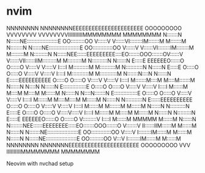 # nvim

NNNNNNNN        NNNNNNNNEEEEEEEEEEEEEEEEEEEEEE     OOOOOOOOO     VVVVVVVV           VVVVVVVVIIIIIIIIIIMMMMMMMM               MMMMMMMM
N:::::::N       N::::::NE::::::::::::::::::::E   OO:::::::::OO   V::::::V           V::::::VI::::::::IM:::::::M             M:::::::M
N::::::::N      N::::::NE::::::::::::::::::::E OO:::::::::::::OO V::::::V           V::::::VI::::::::IM::::::::M           M::::::::M
N:::::::::N     N::::::NEE::::::EEEEEEEEE::::EO:::::::OOO:::::::OV::::::V           V::::::VII::::::IIM:::::::::M         M:::::::::M
N::::::::::N    N::::::N  E:::::E       EEEEEEO::::::O   O::::::O V:::::V           V:::::V   I::::I  M::::::::::M       M::::::::::M
N:::::::::::N   N::::::N  E:::::E             O:::::O     O:::::O  V:::::V         V:::::V    I::::I  M:::::::::::M     M:::::::::::M
N:::::::N::::N  N::::::N  E::::::EEEEEEEEEE   O:::::O     O:::::O   V:::::V       V:::::V     I::::I  M:::::::M::::M   M::::M:::::::M
N::::::N N::::N N::::::N  E:::::::::::::::E   O:::::O     O:::::O    V:::::V     V:::::V      I::::I  M::::::M M::::M M::::M M::::::M
N::::::N  N::::N:::::::N  E:::::::::::::::E   O:::::O     O:::::O     V:::::V   V:::::V       I::::I  M::::::M  M::::M::::M  M::::::M
N::::::N   N:::::::::::N  E::::::EEEEEEEEEE   O:::::O     O:::::O      V:::::V V:::::V        I::::I  M::::::M   M:::::::M   M::::::M
N::::::N    N::::::::::N  E:::::E             O:::::O     O:::::O       V:::::V:::::V         I::::I  M::::::M    M:::::M    M::::::M
N::::::N     N:::::::::N  E:::::E       EEEEEEO::::::O   O::::::O        V:::::::::V          I::::I  M::::::M     MMMMM     M::::::M
N::::::N      N::::::::NEE::::::EEEEEEEE:::::EO:::::::OOO:::::::O         V:::::::V         II::::::IIM::::::M               M::::::M
N::::::N       N:::::::NE::::::::::::::::::::E OO:::::::::::::OO           V:::::V          I::::::::IM::::::M               M::::::M
N::::::N        N::::::NE::::::::::::::::::::E   OO:::::::::OO              V:::V           I::::::::IM::::::M               M::::::M
NNNNNNNN         NNNNNNNEEEEEEEEEEEEEEEEEEEEEE     OOOOOOOOO                 VVV            IIIIIIIIIIMMMMMMMM               MMMMMMMM

Neovim with nvchad setup 
